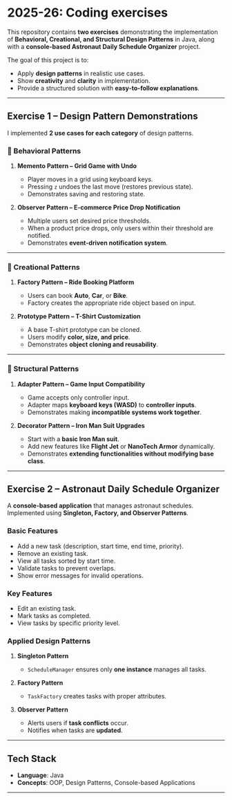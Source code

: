 # 2025-26: Coding exercises 

This repository contains **two exercises** demonstrating the implementation of **Behavioral, Creational, and Structural Design Patterns** in Java, along with a **console-based Astronaut Daily Schedule Organizer** project.  

The goal of this project is to:  
- Apply **design patterns** in realistic use cases.  
- Show **creativity** and **clarity** in implementation.  
- Provide a structured solution with **easy-to-follow explanations**.  

---

##  Exercise 1 – Design Pattern Demonstrations  

I implemented **2 use cases for each category** of design patterns.  

### 🔹 Behavioral Patterns  
1. **Memento Pattern – Grid Game with Undo**  
   - Player moves in a grid using keyboard keys.  
   - Pressing `z` undoes the last move (restores previous state).  
   - Demonstrates saving and restoring state.  

2. **Observer Pattern – E-commerce Price Drop Notification**  
   - Multiple users set desired price thresholds.  
   - When a product price drops, only users within their threshold are notified.  
   - Demonstrates **event-driven notification system**.  

---

### 🔹 Creational Patterns  
1. **Factory Pattern – Ride Booking Platform**  
   - Users can book **Auto**, **Car**, or **Bike**.  
   - Factory creates the appropriate ride object based on input.  

2. **Prototype Pattern – T-Shirt Customization**  
   - A base T-shirt prototype can be cloned.  
   - Users modify **color, size, and price**.  
   - Demonstrates **object cloning and reusability**.  

---

### 🔹 Structural Patterns  
1. **Adapter Pattern – Game Input Compatibility**  
   - Game accepts only controller input.  
   - Adapter maps **keyboard keys (WASD)** to **controller inputs**.  
   - Demonstrates making **incompatible systems work together**.  

2. **Decorator Pattern – Iron Man Suit Upgrades**  
   - Start with a **basic Iron Man suit**.  
   - Add new features like **Flight Jet** or **NanoTech Armor** dynamically.  
   - Demonstrates **extending functionalities without modifying base class**.  

---

##  Exercise 2 – Astronaut Daily Schedule Organizer  

A **console-based application** that manages astronaut schedules.  
Implemented using **Singleton, Factory, and Observer Patterns**.  

###  Basic Features  
- Add a new task (description, start time, end time, priority).  
- Remove an existing task.  
- View all tasks sorted by start time.  
- Validate tasks to prevent overlaps.  
- Show error messages for invalid operations.  

###  Key Features   
- Edit an existing task.  
- Mark tasks as completed.  
- View tasks by specific priority level.  

###  Applied Design Patterns  
1. **Singleton Pattern**  
   - `ScheduleManager` ensures only **one instance** manages all tasks.  

2. **Factory Pattern**  
   - `TaskFactory` creates tasks with proper attributes.  

3. **Observer Pattern**  
   - Alerts users if **task conflicts** occur.  
   - Notifies when tasks are **updated**.  

---

##  Tech Stack  
- **Language**: Java  
- **Concepts**: OOP, Design Patterns, Console-based Applications  

---


